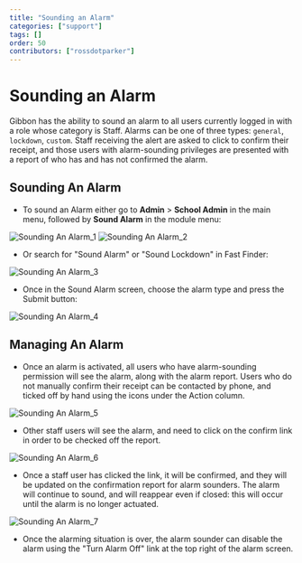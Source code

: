 ```yaml
---
title: "Sounding an Alarm"
categories: ["support"]
tags: []
order: 50
contributors: ["rossdotparker"]
---
```


# Sounding an Alarm

Gibbon has the ability to sound an alarm to all users currently logged in with a role whose category is Staff. Alarms can be one of three types: `general`, `lockdown`, `custom`. Staff receiving the alert are asked to click to confirm their receipt, and those users with alarm-sounding privileges are presented with a report of who has and has not confirmed the alarm.

## Sounding An Alarm

*   To sound an Alarm either go to __Admin__ > __School Admin__ in the main menu, followed by __Sound Alarm__ in the module menu:

![Sounding An Alarm_1](<../../img/admin/misc/Sounding-An-Alarm_1-1024x373.png>) ![Sounding An Alarm_2](<../../img/admin/misc/Sounding-An-Alarm_2-1024x345.png>)

*   Or search for "Sound Alarm" or "Sound Lockdown" in Fast Finder:

![Sounding An Alarm_3](<../../img/admin/misc/Sounding-An-Alarm_3-1024x251.png>)

*   Once in the Sound Alarm screen, choose the alarm type and press the Submit button:

![Sounding An Alarm_4](<../../img/admin/misc/Sounding-An-Alarm_4-1024x443.png>)

## Managing An Alarm

*   Once an alarm is activated, all users who have alarm-sounding permission will see the alarm, along with the alarm report. Users who do not manually confirm their receipt can be contacted by phone, and ticked off by hand using the icons under the Action column.

![Sounding An Alarm_5](<../../img/admin/misc/Sounding-An-Alarm_5-1024x554.png>)

*   Other staff users will see the alarm, and need to click on the confirm link in order to be checked off the report.

![Sounding An Alarm_6](<../../img/admin/misc/Sounding-An-Alarm_6-1024x556.png>)

*   Once a staff user has clicked the link, it will be confirmed, and they will be updated on the confirmation report for alarm sounders. The alarm will continue to sound, and will reappear even if closed: this will occur until the alarm is no longer actuated.

![Sounding An Alarm_7](<../../img/admin/misc/Sounding-An-Alarm_7-1024x554.png>)

*   Once the alarming situation is over, the alarm sounder can disable the alarm using the "Turn Alarm Off" link at the top right of the alarm screen.
